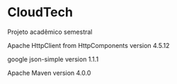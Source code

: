# CloudTech
Projeto acadêmico semestral

Apache HttpClient from HttpComponents
version 4.5.12

google json-simple 
version 1.1.1

Apache Maven
version 4.0.0
